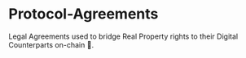# Protocol-Agreements
Legal Agreements used to bridge Real Property rights to their Digital Counterparts on-chain 📄.
